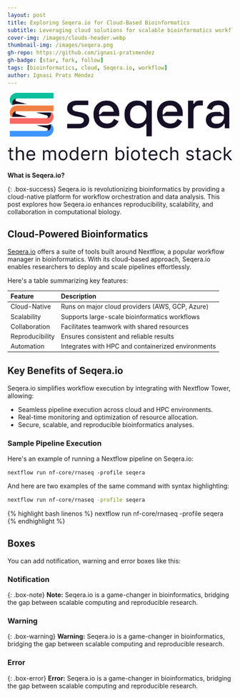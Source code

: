 ```yaml
---
layout: post
title: Exploring Seqera.io for Cloud-Based Bioinformatics
subtitle: Leveraging cloud solutions for scalable bioinformatics workflows
cover-img: /images/clouds-header.webp
thumbnail-img: /images/seqera.png
gh-repo: https://github.com/ignasi-pratsmendez
gh-badge: [star, fork, follow]
tags: [bioinformatics, cloud, Seqera.io, workflow]
author: Ignasi Prats Méndez
---
```


![Seqera.io Logo](/images/seqera.png)

**What is Seqera.io?**

{: .box-success}
Seqera.io is revolutionizing bioinformatics by providing a cloud-native platform for workflow orchestration and data analysis. This post explores how Seqera.io enhances reproducibility, scalability, and collaboration in computational biology.

## Cloud-Powered Bioinformatics

[Seqera.io](https://seqera.io/) offers a suite of tools built around Nextflow, a popular workflow manager in bioinformatics. With its cloud-based approach, Seqera.io enables researchers to deploy and scale pipelines effortlessly.

Here's a table summarizing key features:

| Feature | Description |
| :------ |:----------- |
| Cloud-Native | Runs on major cloud providers (AWS, GCP, Azure) |
| Scalability | Supports large-scale bioinformatics workflows |
| Collaboration | Facilitates teamwork with shared resources |
| Reproducibility | Ensures consistent and reliable results |
| Automation | Integrates with HPC and containerized environments |

## Key Benefits of Seqera.io

Seqera.io simplifies workflow execution by integrating with Nextflow Tower, allowing:
- Seamless pipeline execution across cloud and HPC environments.
- Real-time monitoring and optimization of resource allocation.
- Secure, scalable, and reproducible bioinformatics analyses.

### Sample Pipeline Execution

Here's an example of running a Nextflow pipeline on Seqera.io:

~~~
nextflow run nf-core/rnaseq -profile seqera
~~~

And here are two examples of the same command with syntax highlighting:

```bash
nextflow run nf-core/rnaseq -profile seqera
```

{% highlight bash linenos %}
nextflow run nf-core/rnaseq -profile seqera
{% endhighlight %}


## Boxes
You can add notification, warning and error boxes like this:

### Notification

{: .box-note}
**Note:** Seqera.io is a game-changer in bioinformatics, bridging the gap between scalable computing and reproducible research.

### Warning

{: .box-warning}
**Warning:** Seqera.io is a game-changer in bioinformatics, bridging the gap between scalable computing and reproducible research.

### Error

{: .box-error}
**Error:** Seqera.io is a game-changer in bioinformatics, bridging the gap between scalable computing and reproducible research.

